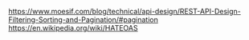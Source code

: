 https://www.moesif.com/blog/technical/api-design/REST-API-Design-Filtering-Sorting-and-Pagination/#pagination
https://en.wikipedia.org/wiki/HATEOAS
